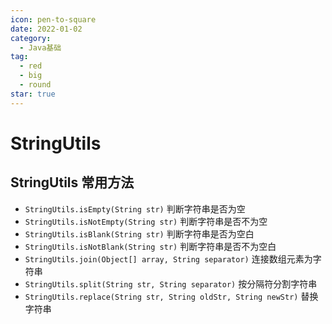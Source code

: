 ```yaml
---
icon: pen-to-square
date: 2022-01-02
category:
  - Java基础
tag:
  - red
  - big
  - round
star: true
---
```


# StringUtils

## StringUtils 常用方法

- `StringUtils.isEmpty(String str)` 判断字符串是否为空
- `StringUtils.isNotEmpty(String str)` 判断字符串是否不为空
- `StringUtils.isBlank(String str)` 判断字符串是否为空白
- `StringUtils.isNotBlank(String str)` 判断字符串是否不为空白
- `StringUtils.join(Object[] array, String separator)` 连接数组元素为字符串
- `StringUtils.split(String str, String separator)` 按分隔符分割字符串
- `StringUtils.replace(String str, String oldStr, String newStr)` 替换字符串





